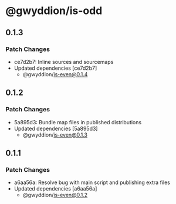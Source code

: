# @gwyddion/is-odd

## 0.1.3

### Patch Changes

- ce7d2b7: Inline sources and sourcemaps
- Updated dependencies [ce7d2b7]
  - @gwyddion/is-even@0.1.4

## 0.1.2

### Patch Changes

- 5a895d3: Bundle map files in published distributions
- Updated dependencies [5a895d3]
  - @gwyddion/is-even@0.1.3

## 0.1.1

### Patch Changes

- a6aa56a: Resolve bug with main script and publishing extra files
- Updated dependencies [a6aa56a]
  - @gwyddion/is-even@0.1.2
